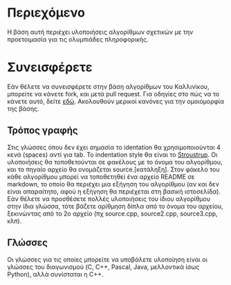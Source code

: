 # Περιεχόμενο

Η βάση αυτή περιέχει υλοποιήσεις αλγορίθμων σχετικών με την προετοιμασία για τις ολυμπιάδες πληροφορικής.

# Συνεισφέρετε

Εάν θέλετε να συνεισφέρετε στην βάση αλγορίθμων του Καλλινίκου, μπορείτε να κάνετε fork, και μετά pull request. Για οδηγίες στο πώς να το κάνετε αυτό, δείτε [εδώ](https://help.github.com/articles/fork-a-repo/). Ακολουθούν μερικοί κανόνες για την ομοιομορφία της βάσης.

## Τρόπος γραφής

Στις γλώσσες όπου δεν έχει σημασία το identation θα χρησιμοποιούνται 4 κενά (spaces) αντί για tab. Το indentation style θα είναι το [Stroustrup](https://en.wikipedia.org/wiki/Indent\_style#Variant:\_Stroustrup). Οι υλοποιήσεις θα τοποθετούνται σε φακέλους με το όνομα του αλγορίθμου, και το πηγαίο αρχείο θα ονομάζεται source.[κατάληξη]. Στον φάκελο του κάθε αλγορίθμου μπορεί να τοποθετηθεί ένα αρχείο README σε markdown, το οποίο θα περιέχει μια εξήγηση του αλγορίθμου (αν και δεν είναι απαραίτητο, αφού η εξήγηση θα περιέχεται στη βασική ιστοσελίδα). Εάν θέλετε να προσθέσετε πολλές υλοποιήσεις του ίδιου αλγορίθμου στην ίδια γλώσσα, τότε βάζετε αρίθμηση δίπλα από το όνομα του αρχείου, ξεκινώντας από το 2ο αρχείο (πχ source.cpp, source2.cpp, source3.cpp, κλπ).

## Γλώσσες

Οι γλώσσες για τις οποίες μπορείτε να υποβάλετε υλοποίηση είναι οι γλώσσες του διαγωνισμού (C, C++, Pascal, Java, μελλοντικά ίσως Python), αλλά συνίσταται η C++.
